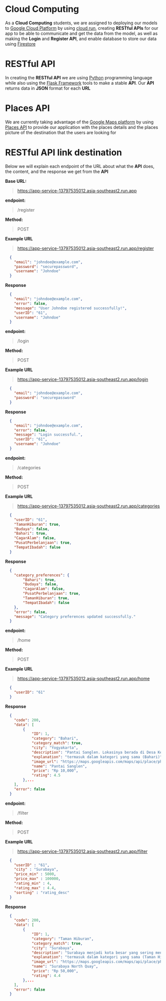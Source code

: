 # Cloud Computing
As a **Cloud Computing** students, we are assigned to deploying our models to [Google Cloud Platform](https://cloud.google.com/?hl=en) by using [cloud run](https://cloud.google.com/run?hl=en), creating **RESTful APIs** for our app to be able to communicate and get the data from the model, as well as making the **Login** and **Register API**, and enable database to store our data using [Firestore](https://cloud.google.com/firestore?hl=en)

# RESTful API
In creating the **RESTful API** we are using [Python](https://github.com/python) programming language while also using the [Flask Framework](https://flask.palletsprojects.com/en/stable/) tools to make a stable **API**. Our **API** returns data in **JSON** format for each **URL**

# Places API
We are currently taking advantage of the [Google Maps platform](https://developers.google.com/maps) by using [Places API](https://developers.google.com/maps/documentation/places/web-service/overview) to provide our application with the places details and the places picture of the destination that the users are looking for

# RESTful API link destination
Below we will explain each endpoint of the URL about what the **API** does, the content, and the response we get from the **API**

**Base URL:**
> https://app-service-13797535012.asia-southeast2.run.app

**endpoint:**
> /register

**Method:**
> POST

**Example URL**
> https://app-service-13797535012.asia-southeast2.run.app/register

```JSON
  {
    "email": "johndoe@example.com",
    "password": "securepassword",
    "username": "Johndoe"
  }
```
**Response**
```JSON
  {
    "email": "johndoe@example.com",
    "error": false,
    "message": "User Johndoe registered successfully!",
    "userID": "61",
    "username": "Johndoe"
  }
```


**endpoint:**
> /login

**Method:**
> POST

**Example URL**
> https://app-service-13797535012.asia-southeast2.run.app/login

```JSON
  {
    "email": "johndoe@example.com",
    "password": "securepassword"
  }
```
**Response**
```JSON
  {
    "email": "johndoe@example.com",
    "error": false,
    "message": "Login successful.",
    "userID": "61",
    "username": "Johndoe"
  }
```


**endpoint:**
> /categories

**Method:**
> POST

**Example URL**
> https://app-service-13797535012.asia-southeast2.run.app/categories

```JSON
  {
    "userID": "61",
    "TamanHiburan": true,
    "Budaya": false,
    "Bahari": true,
    "CagarAlam": false,
    "PusatPerbelanjaan": true, 
    "TempatIbadah": false
  }
```
**Response**
```JSON
  {
    "category_preferences": {
        "Bahari": true,
        "Budaya": false,
        "CagarAlam": false,
        "PusatPerbelanjaan": true,
        "TamanHiburan": true,
        "TempatIbadah": false
    },
    "error": false,
    "message": "Category preferences updated successfully."
  }
```


**endpoint:**
> /home

**Method:**
> POST

**Example URL**
> https://app-service-13797535012.asia-southeast2.run.app/home

```JSON
  {
    "userID": "61"
  }
```
**Response**
```JSON
  {
    "code": 200,
    "data": [
        {
            "ID": 1,
            "category": "Bahari",
            "category_match": true,
            "city": "Yogyakarta",
            "description": "Pantai Sanglen. Lokasinya berada di Desa Kemadang, Gunung Kidul. Pantai indah yang satu ini memang terdengar asing di telinga, namun ternyata pantai ini menyimpan keindahan yang sangat menenangkan. Ke...",
            "explanation": "termasuk dalam kategori yang sama (Bahari)",
            "image_url": "https://maps.googleapis.com/maps/api/place/photo?maxwidth=400&photo_reference=AWYs27wgh_qhce-HAhIre4sQggK6wxmG2crajngpzVMTdeyo7RygpnN7PG5TKG6aU9LF_uH4t6AMr96a-YfrkL1TjDUvQA__vhT168tDinePwnLC1DuG6PiOMCHgzKR-_I8f2JhhHYQy2pj9Rh-0h5iXjKQ24YcVKgeRtCDMbd-jlIDv6ZGn&key=AIzaSyA7YpgX2ISV3iHdJvGvaCEoW8WTbNYD0Cw",
            "name": "Pantai Sanglen",
            "price": "Rp 10,000",
            "rating": 4.5
        },...
    ],
    "error": false
  }
```


**endpoint:**
> /filter

**Method:**
> POST

**Example URL**
> https://app-service-13797535012.asia-southeast2.run.app/filter

```JSON
  {
    "userID" : "61",
    "city" : "Surabaya",
    "price_min" : 5000,
    "price_max" : 100000,
    "rating_min" : 4,
    "rating_max" : 4.4,
    "sorting" : "rating_desc"
  }
```
**Response**
```JSON
  {
    "code": 200,
    "data": [
        {
            "ID": 1,
            "category": "Taman Hiburan",
            "category_match": true,
            "city": "Surabaya",
            "description": "Surabaya menjadi kota besar yang sering menjadi tempat tujuan wisata. Berbagai tempat belanja dari tradisional hingga modern ada di Ibukota Jawa Timur ini. Namun, apakah tidak bosan wisata belanja saj...",
            "explanation": "termasuk dalam kategori yang sama (Taman Hiburan)",
            "image_url": "https://maps.googleapis.com/maps/api/place/photo?maxwidth=400&photo_reference=AWYs27wRGPXi8lxo8MtHtdFEZ2u7Q6g4OWlJcUspvVUvVYxxBtqx3VM33ihxbMuBp-oU3oNoRfL4F_fj4ZjiCNk8Bzmsf2KjyYl4CdAAL0Pwo_mBPyJ-X6rYT1EPZRWSANi5KbLPEgbp3C-6YmcUKgYnCh7u6Y6734HYA-1AT8O5CLkwxfKz&key=AIzaSyA7YpgX2ISV3iHdJvGvaCEoW8WTbNYD0Cw",
            "name": "Surabaya North Quay",
            "price": "Rp 50,000",
            "rating": 4.4
        },...
    ],
    "error": false
  }
```

